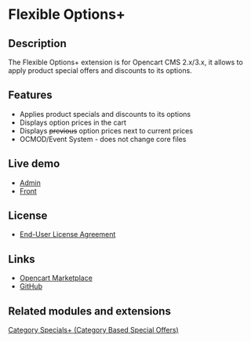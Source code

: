 # Flexible Options+

## Description
The Flexible Options+ extension is for Opencart CMS 2.x/3.x, it allows to apply product special offers and discounts to its options.

## Features
* Applies product specials and discounts to its options
* Displays option prices in the cart
* Displays ~~previous~~ option prices next to current prices
* OCMOD/Event System - does not change core files

## Live demo
* [Admin](http://ocmod.freevar.com/oc3020/a/admin/index.php?route=extension/module/flexible_options)
* [Front](http://ocmod.freevar.com/oc3020/a)

## License
* [End-User License Agreement](https://git.io/JTScw)

## Links
* [Opencart Marketplace](https://www.opencart.com/index.php?route=marketplace/extension/info&extension_id=40391)
* [GitHub](https://git.io/JUVfk)

## Related modules and extensions
[Category Specials+ (Category Based Special Offers)](https://www.opencart.com/index.php?route=marketplace/extension/info&extension_id=40385)
